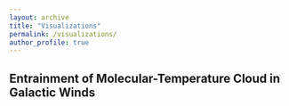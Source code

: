 ```yaml
---
layout: archive
title: "Visualizations"
permalink: /visualizations/
author_profile: true
---
```


## Entrainment of Molecular-Temperature Cloud in Galactic Winds
